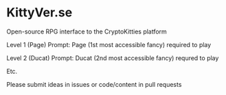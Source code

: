 # KittyVer.se
Open-source RPG interface to the CryptoKitties platform

Level 1 (Page) Prompt:
Page (1st most accessible fancy) required to play

Level 2 (Ducat) Prompt:
Ducat (2nd most accessible fancy) requred to play

Etc.

Please submit ideas in issues or code/content in pull requests

